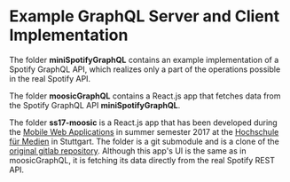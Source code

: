 # Example GraphQL Server and Client Implementation

The folder **miniSpotifyGraphQL** contains an example implementation of a Spotify GraphQL API, which realizes only a part of the operations possible in the real Spotify API.

The folder **moosicGraphQL** contains a React.js app that fetches data from the Spotify GraphQL API **miniSpotifyGraphQL**.

The folder **ss17-moosic** is a React.js app that has been developed during the [Mobile Web Applications](https://www.hdm-stuttgart.de/vorlesung_detail?vorlid=5212603) in summer semester 2017 at the [Hochschule für Medien](https://www.hdm-stuttgart.de/index_html) in Stuttgart. The folder is a git submodule and is a clone of the [original gitlab repository](https://gitlab.mi.hdm-stuttgart.de/mwa/ss17-moosic).
Although this app's UI is the same as in moosicGraphQL, it is fetching its data directly from the real Spotify REST API. 

